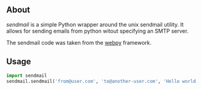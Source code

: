 ## About

*sendmail* is a simple Python wrapper around the unix sendmail utility. It allows for sending emails from python witout specifying an SMTP server.

The sendmail code was taken from the [webpy](https://github.com/webpy/webpy) framework.

## Usage

```python
import sendmail
sendmail.sendmail('from@user.com', 'to@another-user.com', 'Hello world', 'Hello from sendmail!')
```
